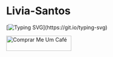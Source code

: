 # Livia-Santos

[![Typing SVG](https://readme-typing-svg.demolab.com/?lines=Hi+There!+Welcome+to+my+repository!)](https://git.io/typing-svg)

<a href="https://www.buymeacoffee.com/liviastudyw" target="_blank"> <img src="https://cdn.buymeacoffee.com/buttons/default-orange.png" alt="Comprar Me Um Café" height="41" width="174"></a>
